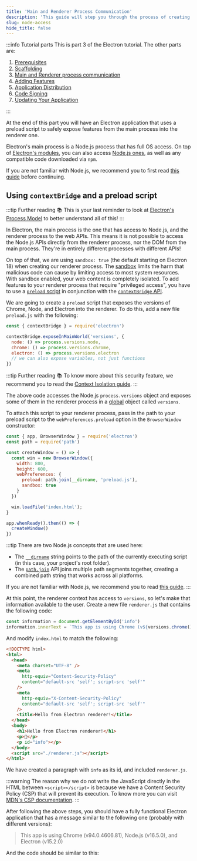```yaml
---
title: 'Main and Renderer Process Communication'
description: 'This guide will step you through the process of creating a barebones Hello World app in Electron, similar to electron/electron-quick-start.'
slug: node-access
hide_title: false
---
```


:::info Tutorial parts
This is part 3 of the Electron tutorial. The other parts are:

1. [Prerequisites]
1. [Scaffolding]
1. [Main and Renderer process communication][main-renderer]
1. [Adding Features][features]
1. [Application Distribution]
1. [Code Signing]
1. [Updating Your Application][updates]

:::

At the end of this part you will have an Electron application that uses
a preload script to safely expose features from the main process
into the renderer one.

Electron's main process is a Node.js process that has full OS access.
On top of [Electron's modules][modules], you can also access [Node.js ones][node-api],
as well as any compatible code downloaded via `npm`.

If you are not familiar with Node.js, we recommend you to first
read [this guide][node-guide] before continuing.

## Using `contextBridge` and a preload script

:::tip Further reading 📚
This is your last reminder to look at [Electron's Process Model][process-model] to
better understand all of this!
:::

In Electron, the main process is the one that has access to Node.js, and the
renderer process to the web APIs. This means it is not possible to access the
Node.js APIs directly from the renderer process, nor the DOM from the main process.
They're in entirely different processes with different APIs!

On top of that, we are using `sandbox: true` (the default starting on Electron 18)
when creating our renderer process.
The [sandbox] limits the harm that malicious code can cause by limiting access to
most system resources. With sandbox enabled, your web content is completely isolated.
To add features to your renderer process that require "privileged access", you have
to use a [`preload` script][preload-script] in conjunction with the
[`contextBridge` API][contextbridge].

We are going to create a `preload` script that exposes the versions of Chrome, Node, and
Electron into the renderer. To do this, add a new file `preload.js` with the
following:

```js title="preload.js"
const { contextBridge } = require('electron')

contextBridge.exposeInMainWorld('versions', {
  node: () => process.versions.node,
  chrome: () => process.versions.chrome,
  electron: () => process.versions.electron
  // we can also expose variables, not just functions
})
```

:::tip Further reading 📚
To know more about this security feature, we recommend you to read the
[Context Isolation guide][context-isolation].
:::

The above code accesses the Node.js `process.versions` object and exposes some of them in
the renderer process in a [global](https://developer.mozilla.org/en-US/docs/Glossary/Global_object) object called `versions`.

To attach this script to your renderer process, pass in the path to your preload script
to the `webPreferences.preload` option in the `BrowserWindow` constructor:

```js {9} title="main.js"
const { app, BrowserWindow } = require('electron')
const path = require('path')

const createWindow = () => {
  const win = new BrowserWindow({
    width: 800,
    height: 600,
    webPreferences: {
      preload: path.join(__dirname, 'preload.js'),
      sandbox: true
    }
  })

  win.loadFile('index.html');
}

app.whenReady().then(() => {
  createWindow()
})
```

:::tip
There are two Node.js concepts that are used here:

- The [`__dirname`][dirname] string points to the path of the currently executing script
  (in this case, your project's root folder).
- The [`path.join`][path-join] API joins multiple path segments together, creating a
  combined path string that works across all platforms.

If you are not familiar with Node.js, we recommend you to read [this guide][node-guide].
:::

At this point, the renderer context has access to `versions`, so let's make that information
available to the user. Create a new file `renderer.js` that contains the following code:

```js title="renderer.js"
const information = document.getElementById('info')
information.innerText = `This app is using Chrome (v${versions.chrome()}), Node.js (v${versions.node()}), and Electron (v${versions.electron()})`
```

And modify `index.html` to match the following:

```html {18,20} title="index.html"
<!DOCTYPE html>
<html>
  <head>
    <meta charset="UTF-8" />
    <meta
      http-equiv="Content-Security-Policy"
      content="default-src 'self'; script-src 'self'"
    />
    <meta
      http-equiv="X-Content-Security-Policy"
      content="default-src 'self'; script-src 'self'"
    />
    <title>Hello from Electron renderer!</title>
  </head>
  <body>
    <h1>Hello from Electron renderer!</h1>
    <p>👋</p>
    <p id="info"></p>
  </body>
  <script src="./renderer.js"></script>
</html>
```

We have created a paragraph with `info` as its id, and included `renderer.js`.

:::warning
The reason why we do not write the JavaScript directly in the HTML between `<script></script>`
is because we have a Content Security Policy (CSP) that will prevent its execution.
To know more you can visit [MDN's CSP documentation][mdn-csp].
:::

After following the above steps, you should have a fully functional Electron application that
has a message similar to the following one (probably with different versions):

> This app is using Chrome (v94.0.4606.81), Node.js (v16.5.0), and Electron (v15.2.0)

And the code should be similar to this:

```fiddle docs/latest/fiddles/tutorial-main-renderer

```

<!-- TODO (@erickzhao): Write the IPC part -->

<!-- Links -->

[advanced-installation]: ./installation.md
[application debugging]: ./application-debugging.md
[app]: ../api/app.md
[app-ready]: ../api/app.md#event-ready
[app-when-ready]: ../api/app.md#appwhenready
[browser-window]: ../api/browser-window.md
[commonjs]: https://nodejs.org/docs/latest/api/modules.html#modules_modules_commonjs_modules
[compound task]: https://code.visualstudio.com/Docs/editor/tasks#_compound-tasks
[contextbridge]: ../api/context-bridge.md
[context-isolation]: ./context-isolation.md
[devtools-extension]: ./devtools-extension.md
[dirname]: https://nodejs.org/api/modules.html#modules_dirname
[mdn-csp]: https://developer.mozilla.org/en-US/docs/Web/HTTP/CSP
[modules]: ../api/app.md
[node-api]: https://nodejs.org/dist/latest/docs/api/
[node-guide]: https://nodejs.dev/learn
[package-json-main]: https://docs.npmjs.com/cli/v7/configuring-npm/package-json#main
[package-scripts]: https://docs.npmjs.com/cli/v7/using-npm/scripts
[path-join]: https://nodejs.org/api/path.html#path_path_join_paths
[preload-script]: ./sandbox.md#preload-scripts
[process-model]: ./process-model.md
[react]: https://reactjs.org
[sandbox]: ./sandbox.md
[webpack]: https://webpack.js.org

<!-- Tutorial links -->

[prerequisites]: ./tutorial-prerequisites.md
[scaffolding]: ./tutorial-scaffolding.md
[main-renderer]: ./tutorial-main-renderer.md
[features]: ./tutorial-adding-features.md
[application distribution]: ./distribution-overview.md
[code signing]: ./code-signing.md
[updates]: ./updates.md
